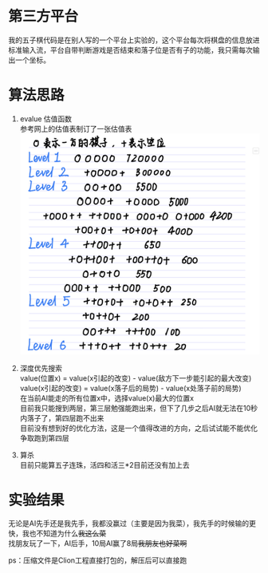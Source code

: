 # 第三方平台
我的五子棋代码是在别人写的一个平台上实验的，这个平台每次将棋盘的信息放进标准输入流，平台自带判断游戏是否结束和落子位是否有子的功能，我只需每次输出一个坐标。

# 算法思路
1. evalue 估值函数<br>
  参考网上的估值表制订了一张估值表<br>
  ![](./估值表.jpg)

2. 深度优先搜索<br>
  value(位置x) = value(x引起的改变) - value(敌方下一步能引起的最大改变)<br>
  value(x引起的改变) = value(x落子后的局势) - value(x处落子前的局势)<br>
  在当前AI能走的所有位置x中，选择value(x)最大的位置x<br>
  目前我只能搜到两层，第三层勉强能跑出来，但下了几步之后AI就无法在10秒内落子了，第四层跑不出来<br>
  目前没有想到好的优化方法，这是一个值得改进的方向，之后试试能不能优化争取跑到第四层

3. 算杀<br>
  目前只能算五子连珠，活四和活三*2目前还没有加上去

# 实验结果
无论是AI先手还是我先手，我都没赢过（主要是因为我菜），我先手的时候输的更快，我也不知道为什么~~我这么菜~~<br>
找朋友玩了一下，AI后手，10局AI赢了8局~~我朋友也好菜啊~~

ps：压缩文件是Clion工程直接打包的，解压后可以直接跑
